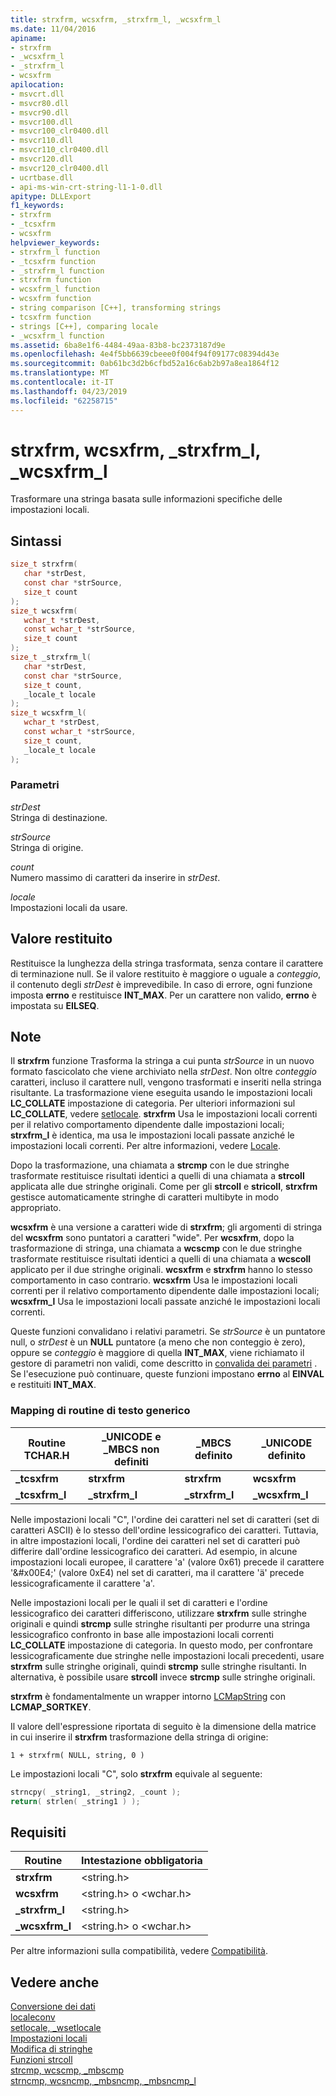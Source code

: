 ```yaml
---
title: strxfrm, wcsxfrm, _strxfrm_l, _wcsxfrm_l
ms.date: 11/04/2016
apiname:
- strxfrm
- _wcsxfrm_l
- _strxfrm_l
- wcsxfrm
apilocation:
- msvcrt.dll
- msvcr80.dll
- msvcr90.dll
- msvcr100.dll
- msvcr100_clr0400.dll
- msvcr110.dll
- msvcr110_clr0400.dll
- msvcr120.dll
- msvcr120_clr0400.dll
- ucrtbase.dll
- api-ms-win-crt-string-l1-1-0.dll
apitype: DLLExport
f1_keywords:
- strxfrm
- _tcsxfrm
- wcsxfrm
helpviewer_keywords:
- strxfrm_l function
- _tcsxfrm function
- _strxfrm_l function
- strxfrm function
- wcsxfrm_l function
- wcsxfrm function
- string comparison [C++], transforming strings
- tcsxfrm function
- strings [C++], comparing locale
- _wcsxfrm_l function
ms.assetid: 6ba8e1f6-4484-49aa-83b8-bc2373187d9e
ms.openlocfilehash: 4e4f5bb6639cbeee0f004f94f09177c08394d43e
ms.sourcegitcommit: 0ab61bc3d2b6cfbd52a16c6ab2b97a8ea1864f12
ms.translationtype: MT
ms.contentlocale: it-IT
ms.lasthandoff: 04/23/2019
ms.locfileid: "62258715"
---
```

# <a name="strxfrm-wcsxfrm-strxfrml-wcsxfrml"></a>strxfrm, wcsxfrm, _strxfrm_l, _wcsxfrm_l

Trasformare una stringa basata sulle informazioni specifiche delle impostazioni locali.

## <a name="syntax"></a>Sintassi

```C
size_t strxfrm(
   char *strDest,
   const char *strSource,
   size_t count
);
size_t wcsxfrm(
   wchar_t *strDest,
   const wchar_t *strSource,
   size_t count
);
size_t _strxfrm_l(
   char *strDest,
   const char *strSource,
   size_t count,
   _locale_t locale
);
size_t wcsxfrm_l(
   wchar_t *strDest,
   const wchar_t *strSource,
   size_t count,
   _locale_t locale
);
```

### <a name="parameters"></a>Parametri

*strDest*<br/>
Stringa di destinazione.

*strSource*<br/>
Stringa di origine.

*count*<br/>
Numero massimo di caratteri da inserire in *strDest*.

*locale*<br/>
Impostazioni locali da usare.

## <a name="return-value"></a>Valore restituito

Restituisce la lunghezza della stringa trasformata, senza contare il carattere di terminazione null. Se il valore restituito è maggiore o uguale a *conteggio*, il contenuto degli *strDest* è imprevedibile. In caso di errore, ogni funzione imposta **errno** e restituisce **INT_MAX**. Per un carattere non valido, **errno** è impostata su **EILSEQ**.

## <a name="remarks"></a>Note

Il **strxfrm** funzione Trasforma la stringa a cui punta *strSource* in un nuovo formato fascicolato che viene archiviato nella *strDest*. Non oltre *conteggio* caratteri, incluso il carattere null, vengono trasformati e inseriti nella stringa risultante. La trasformazione viene eseguita usando le impostazioni locali **LC_COLLATE** impostazione di categoria. Per ulteriori informazioni sul **LC_COLLATE**, vedere [setlocale](setlocale-wsetlocale.md). **strxfrm** Usa le impostazioni locali correnti per il relativo comportamento dipendente dalle impostazioni locali; **strxfrm_l** è identica, ma usa le impostazioni locali passate anziché le impostazioni locali correnti. Per altre informazioni, vedere [Locale](../../c-runtime-library/locale.md).

Dopo la trasformazione, una chiamata a **strcmp** con le due stringhe trasformate restituisce risultati identici a quelli di una chiamata a **strcoll** applicata alle due stringhe originali. Come per gli **strcoll** e **stricoll**, **strxfrm** gestisce automaticamente stringhe di caratteri multibyte in modo appropriato.

**wcsxfrm** è una versione a caratteri wide di **strxfrm**; gli argomenti di stringa del **wcsxfrm** sono puntatori a caratteri "wide". Per **wcsxfrm**, dopo la trasformazione di stringa, una chiamata a **wcscmp** con le due stringhe trasformate restituisce risultati identici a quelli di una chiamata a **wcscoll** applicato per il due stringhe originali. **wcsxfrm** e **strxfrm** hanno lo stesso comportamento in caso contrario. **wcsxfrm** Usa le impostazioni locali correnti per il relativo comportamento dipendente dalle impostazioni locali; **wcsxfrm_l** Usa le impostazioni locali passate anziché le impostazioni locali correnti.

Queste funzioni convalidano i relativi parametri. Se *strSource* è un puntatore null, o *strDest* è un **NULL** puntatore (a meno che non conteggio è zero), oppure se *conteggio* è maggiore di quella **INT_MAX**, viene richiamato il gestore di parametri non validi, come descritto in [convalida dei parametri](../../c-runtime-library/parameter-validation.md) . Se l'esecuzione può continuare, queste funzioni impostano **errno** al **EINVAL** e restituiti **INT_MAX**.

### <a name="generic-text-routine-mappings"></a>Mapping di routine di testo generico

|Routine TCHAR.H|_UNICODE e _MBCS non definiti|_MBCS definito|_UNICODE definito|
|---------------------|------------------------------------|--------------------|-----------------------|
|**_tcsxfrm**|**strxfrm**|**strxfrm**|**wcsxfrm**|
|**_tcsxfrm_l**|**_strxfrm_l**|**_strxfrm_l**|**_wcsxfrm_l**|

Nelle impostazioni locali "C", l'ordine dei caratteri nel set di caratteri (set di caratteri ASCII) è lo stesso dell'ordine lessicografico dei caratteri. Tuttavia, in altre impostazioni locali, l'ordine dei caratteri nel set di caratteri può differire dall'ordine lessicografico dei caratteri. Ad esempio, in alcune impostazioni locali europee, il carattere 'a' (valore 0x61) precede il carattere '&\#x00E4;' (valore 0xE4) nel set di caratteri, ma il carattere 'ä' precede lessicograficamente il carattere 'a'.

Nelle impostazioni locali per le quali il set di caratteri e l'ordine lessicografico dei caratteri differiscono, utilizzare **strxfrm** sulle stringhe originali e quindi **strcmp** sulle stringhe risultanti per produrre una stringa lessicografico confronto in base alle impostazioni locali correnti **LC_COLLATE** impostazione di categoria. In questo modo, per confrontare lessicograficamente due stringhe nelle impostazioni locali precedenti, usare **strxfrm** sulle stringhe originali, quindi **strcmp** sulle stringhe risultanti. In alternativa, è possibile usare **strcoll** invece **strcmp** sulle stringhe originali.

**strxfrm** è fondamentalmente un wrapper intorno [LCMapString](/windows/desktop/api/winnls/nf-winnls-lcmapstringa) con **LCMAP_SORTKEY**.

Il valore dell'espressione riportata di seguito è la dimensione della matrice in cui inserire il **strxfrm** trasformazione della stringa di origine:

`1 + strxfrm( NULL, string, 0 )`

Le impostazioni locali "C", solo **strxfrm** equivale al seguente:

```C
strncpy( _string1, _string2, _count );
return( strlen( _string1 ) );
```

## <a name="requirements"></a>Requisiti

|Routine|Intestazione obbligatoria|
|-------------|---------------------|
|**strxfrm**|\<string.h>|
|**wcsxfrm**|\<string.h> o \<wchar.h>|
|**_strxfrm_l**|\<string.h>|
|**_wcsxfrm_l**|\<string.h> o \<wchar.h>|

Per altre informazioni sulla compatibilità, vedere [Compatibilità](../../c-runtime-library/compatibility.md).

## <a name="see-also"></a>Vedere anche

[Conversione dei dati](../../c-runtime-library/data-conversion.md)<br/>
[localeconv](localeconv.md)<br/>
[setlocale, _wsetlocale](setlocale-wsetlocale.md)<br/>
[Impostazioni locali](../../c-runtime-library/locale.md)<br/>
[Modifica di stringhe](../../c-runtime-library/string-manipulation-crt.md)<br/>
[Funzioni strcoll](../../c-runtime-library/strcoll-functions.md)<br/>
[strcmp, wcscmp, _mbscmp](strcmp-wcscmp-mbscmp.md)<br/>
[strncmp, wcsncmp, _mbsncmp, _mbsncmp_l](strncmp-wcsncmp-mbsncmp-mbsncmp-l.md)<br/>
